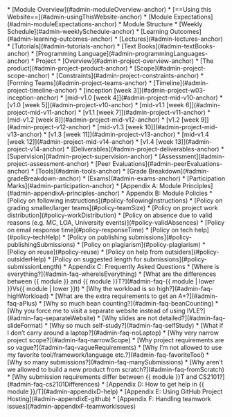 <navigation>
* [Module Overview](#admin-moduleOverview-anchor)
* [==Using this Website==](#admin-usingThisWebsite-anchor)
* [Module Expectations](#admin-moduleExpectations-anchor)
* Module Structure
  * [Weekly Schedule](#admin-weeklySchedule-anchor)
  * [Learning Outcomes](#admin-learning-outcomes-anchor)
  * [Lectures](#admin-lectures-anchor)
  * [Tutorials](#admin-tutorials-anchor)
* [Text Books](#admin-textBooks-anchor)
* [Programming Language](#admin-programmingLanguages-anchor)
* Project
  * [Overview](#admin-project-overview-anchor)
  * [The product](#admin-project-product-anchor)
  * [Scope](#admin-project-scope-anchor)
  * [Constraints](#admin-project-constraints-anchor)
  * [Forming Teams](#admin-project-teams-anchor)
  * [Timeline](#admin-project-timeline-anchor)
  * [inception [week 3]](#admin-project-w03-inception-anchor)
  * [mid-v1.0 [week 4]](#admin-project-mid-v10-anchor)
  * [v1.0 [week 5]](#admin-project-v10-anchor)
  * [mid-v1.1 [week 6]](#admin-project-mid-v11-anchor)
  * [v1.1 [week 7]](#admin-project-v11-anchor)
  * [mid-v1.2 [week 8]](#admin-project-mid-v12-anchor)
  * [v1.2 [week 9]](#admin-project-v12-anchor)
  * [mid-v1.3 [week 10]](#admin-project-mid-v13-anchor)
  * [v1.3 [week 11]](#admin-project-v13-anchor)
  * [mid-v1.4 [week 12]](#admin-project-mid-v14-anchor)
  * [v1.4 [week 13]](#admin-project-v14-anchor)
  * [Deliverables](#admin-project-deliverables-anchor)
  * [Supervision](#admin-project-supervision-anchor)
  * [Assessment](#admin-project-assessment-anchor)
* [Peer Evaluations](#admin-peerEvaluations-anchor)
* [Tools](#admin-tools-anchor)
* [Grade Breakdown](#admin-gradeBreakdown-anchor)
* [Exams](#admin-exams-anchor)
* [Participation Marks](#admin-participation-anchor)
* [Appendix A: Module Principles](#admin-appendixA-principles-anchor)
* Appendix B: Module Policies
  * [Policy on following instructions](#policy-followingInstructions)
  * [Policy on grading smaller/larger teams](#policy-teamSize)
  * [Policy on project work distribution](#policy-workDistribution)
  * [Policy on absence due to valid reasons (e.g. MC, LOA, University events)](#policy-validAbsences)
  * [Policy on email response time](#policy-responseTime)
  * [Policy on tech help](#policy-techHelp)
  * [Policy on publishing submissions](#policy-publishingSubmissions)
  * [Policy on plagiarism](#policy-plagiarism)
  * [Policy on reuse](#policy-reuse)
  * [Policy on help from outsiders](#policy-outsiderHelp)
  * [Policy on suggested length for submissions](#policy-submissionLength)
* Appendix C: Frequently Asked Questions
  * [Where is everything?](#admin-faq-whereIsEverything)
  * [What are the differences between {{ module }} and {{ module }}T?](#admin-faq-{{ module | lower }}Vs{{ module | lower }}t)
  * [Why the workload is so high?](#admin-faq-highWorkload)
  * [What are the extra requirements to get an A+?](#admin-faq-aPlus)
  * [Why so much bean counting?](#admin-faq-beanCounting)
  * [Why you force me to visit a separate website instead of using IVLE?](#admin-faq-separateWebsite)
  * [Why slides are not detailed?](#admin-faq-slideFormat)
  * [Why so much self-study?](#admin-faq-selfStudy)
  * [What if I don’t carry around a laptop?](#admin-faq-noLaptop)
  * [Why very narrow project scope?](#admin-faq-narrowScope)
  * [Why project requirements are so vague?](#admin-faq-vagueRequirements)
  * [Why I’m not allowed to use my favorite tool/framework/language etc.?](#admin-faq-favoriteTool)
  * [Why so many submissions?](#admin-faq-manySubmissions)
  * [Why aren't we allowed to build a new product from scratch?](#admin-faq-fromScratch)
  * [Why submission requirements differ between {{ module }}T and CS2101?](#admin-faq-cs2101Differences)
* [Appendix D: How to get help in {{ module }}/T](#admin-appendixD-help)
* [Appendix E: Using GitHub Project Hosting](#admin-appendixE-github)
* [Appendix F: Handling teamwork issues](#admin-appendixF-teamworkIssues)
</navigation>